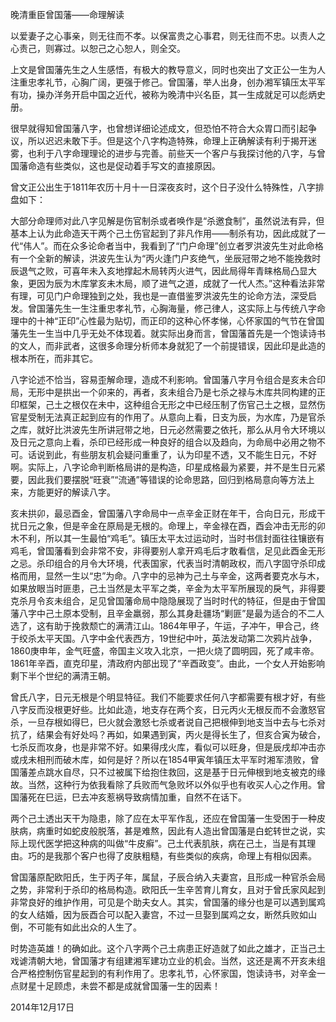 晚清重臣曾国藩——命理解读

以爱妻子之心事亲，则无往而不孝。以保富贵之心事君，则无往而不忠。以责人之心责己，则寡过。以恕己之心恕人，则全交。

上文是曾国藩先生之人生感悟，有极大的教导意义，同时也突出了文正公一生为人注重忠孝礼节，心胸广阔，更强于修己。曾国藩，举人出身，创办湘军镇压太平军有功，操办洋务开启中国之近代，被称为晚清中兴名臣，其一生成就足可以彪炳史册。

很早就得知曾国藩八字，也曾想详细论述成文，但恐怕不符合大众胃口而引起争议，所以迟迟未敢下手。但是这个八字构造特殊，命理上正确解读有利于揭开迷雾，也利于八字命理理论的进步与完善。前些天一个客户与我探讨他的八字，与曾国藩命造有些类似，这也是促动着手写文的直接原因。

曾文正公出生于1811年农历十月十一日深夜亥时，这个日子没什么特殊性，八字排盘如下：

大部分命理师对此八字见解是伤官制杀或者唤作是“杀邀食制”，虽然说法有异，但基本上认为此命造天干两个己土伤官起到了非凡作用——制杀有功，因此成就了一代“伟人”。而在众多论命者当中，我看到了“门户命理”创立者罗洪波先生对此命格有一个全新的解读，洪波先生认为“丙火逢门户亥绝气，坐辰冠带之地不能挽救时辰退气之败，可喜年未入亥地撑起木局转丙火进气，因此局得年青睐格局凸显大象，更因为辰为木库掌亥未木局，顺了进气之道，成就了一代人杰。”这种看法非常有理，可见门户命理独到之处，我也是一直借鉴罗洪波先生的论命方法，深受启发。曾国藩先生一生注重忠孝礼节，心胸海量，修己律人，这实际上与传统八字命理中的十神“正印”心性最为贴切，而正印的这种心怀孝悌，心怀家国的气节在曾国藩先生一生当中几乎无处不体现着。就实际出身而言，曾国藩首先是一个饱读诗书的文人，而非武者，这很多命理分析师本身就犯了一个前提错误，因此印是此造的根本所在，而非其它。

八字论述不恰当，容易歪解命理，造成不利影响。曾国藩八字月令组合是亥未合印局，无形中是拱出一个卯来的，再者，亥未组合乃是七杀之禄与木库共同构建的正印框架，己土之根仅在未中，这种组合无形之中已经压制了伤官己土之根，显然伤官星受制无法真正起到应有的作用了。从意向上看，日支为辰，为水库，乃是官杀之库，就好比洪波先生所讲冠带之地，日元必然需要之依托，那么从月令大环境以及日元之意向上看，杀印已经形成一种良好的组合以及趋向，为命局中必用之物不可。话说到此，有些朋友机会疑问重重了，认为印星不透，又不能生日元，不好啊。实际上，八字论命判断格局讲的是构造，印星成格最为紧要，并不是生日元紧要，因此我们要摆脱“旺衰”“流通”等错误的论命思路，回归到格局意向等方法上来，方能更好的解读八字。

亥未拱卯，最忌酉金，曾国藩八字命局中一点辛金正财在年干，合向日元，形成干扰日元之象，但是辛金在原局是无根的。命理上，辛金禄在酉，酉会冲击无形的卯木不利，所以其一生最怕“鸡毛”。镇压太平太过运动时，当时书信封面往往镶嵌有鸡毛，曾国藩看到会非常不安，非得要别人拿开鸡毛后才敢看信，足见此酉金无形之忌。杀印组合的月令大环境，代表国家，代表当时清朝政权，而八字固守杀印成格而用，显然一生以“忠”为命。八字中的忌神为己土与辛金，这两者要克水与木，如果放眼当时匪患，己土当然是太平军之类，辛金为太平军所展现的戾气，非得要克杀月令亥未组合，足见曾国藩命局中隐隐展现了当时时代的特征，但是由于曾国藩八字中己土原本受制，且辛金羸弱，那么其身赴疆场“剿匪”是最为适合的不二人选了，这有助于挽救颓亡的满清江山。1864年甲子，午运，子冲午，甲合己，终于绞杀太平天国。八字中金代表西方，19世纪中叶，英法发动第二次鸦片战争，1860庚申年，金气旺盛，帝国主义攻入北京，一把火烧了圆明园，死了咸丰帝。1861年辛酉，直克印星，清政府内部出现了“辛酉政变”。由此，一个女人开始影响剩下半个世纪的满清王朝。

曾氏八字，日元无根是个明显特征。我们不能要求任何八字都需要有根才好，有些八字反而没根更好些。比如此造，地支存在两个亥，日元丙火无根反而不会激怒官杀，一旦存根如得巳，巳火就会激怒七杀或者说自己把根伸到地支当中去与七杀对抗了，结果会有好处吗？再如，如果遇到寅，丙火是得长生了，但亥合寅为破合，七杀反而攻身，也是非常不好。如果得戌火库，看似可以旺身，但是辰戌却冲击亦或戌未相刑而破木库，如何是好？所以在1854甲寅年镇压太平军时湘军溃败，曾国藩差点跳水自尽，只不过被属下给抱住救回，这是基于日元伸根到地支被克的缘故。当然，这种行为依我看除了兵败而气急败坏以外似乎也有收买人心之作用。曾国藩死在巳运，巳去冲亥惹祸导致病情加重，自然不在话下。

两个己土透出天干为隐患，除了应在太平军作乱，还应在曾国藩一生受困于一种皮肤病，病重时如蛇皮般脱落，甚是难熬，因此有人造出曾国藩是白蛇转世之说，实际上现代医学把这种病的叫做“牛皮癣”。己土代表肌肤，病在己土，当是有其理由。巧的是我那个客户也得了皮肤粗糙，有些类似的疾病，命理上有相似因素。

曾国藩原配欧阳氏，生于丙子年，属鼠，子辰合纳入夫妻宫，且形成一种官杀会局之势，非常利于杀印的格局构造。欧阳氏一生辛苦育儿育女，且对于曾氏家风起到非常良好的维护作用，可见是个助夫女人。其实，曾国藩的缘分也是可以遇到属鸡的女人结婚，因为辰酉合可以配入妻宫，不过一旦娶到属鸡之女，断然兵败如山倒，不可能有如此出众的人生了。

时势造英雄！的确如此。这个八字两个己土病患正好造就了如此之雄才，正当己土戏谑清朝大地，曾国藩才有组建湘军建功立业的机会。当然，这还是离不开亥未组合严格控制伤官星起到的有利作用了。忠孝礼节，心怀家国，饱读诗书，对辛金一点财星十足顾虑，未尝不都是成就曾国藩一生的因素！

2014年12月17日

